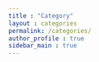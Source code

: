 ```yaml
---
title : "Category"
layout : categories
permalink: /categories/
author_profile : true
sidebar_main : true
---
```


